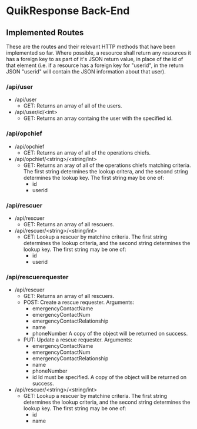 # QuikResponse Back-End

## Implemented Routes

These are the routes and their relevant HTTP methods that have been implemented so far. 
Where possible, a resource shall return any resources it has a foreign key to as part of it's JSON return value, in place of the id of that element (i.e. if a resource has a foreign key for "userid", in the return JSON "userid" will contain the JSON information about that user).

### /api/user

* /api/user
  * GET: Returns an array of all of the users.
* /api/user/id/\<int\>
  * GET: Returns an array containg the user with the specified id.

### /api/opchief

* /api/opchief
  * GET: Returns an array of all of the operations chiefs.
* /api/opchief/\<string\>/\<string\/int\>
  * GET: Returns an aray of all of the operations chiefs matching criteria. The first string determines the lookup critera, and the second string determines the lookup key. 
  The first string may be one of:
    * id    
    * userid

### /api/rescuer
* /api/rescuer
  * GET: Returns an array of all rescuers.
* /api/rescuer/\<string\>/\<string/int\>
  * GET: Lookup a rescuer by matchine criteria. The first string determines the lookup criteria, and the second string determines the lookup key. 
  The first string may be one of:
    * id
    * userid

### /api/rescuerequester
* /api/rescuer
  * GET: Returns an array of all rescuers.
  * POST: Create a rescue requester. Arguments:
    * emergencyContactName
    * emergencyContactNum
    * emergencyContactRelationship
    * name
    * phoneNumber
    A copy of the object will be returned on success.
  * PUT: Update a rescue requester. Arguments:
    * emergencyContactName
    * emergencyContactNum
    * emergencyContactRelationship
    * name
    * phoneNumber
    * id
    Id must be specified. A copy of the object will be returned on success.
* /api/rescuer/\<string\>/\<string/int\>
  * GET: Lookup a rescuer by matchine criteria. The first string determines the lookup criteria, and the second string determines the lookup key. 
  The first string may be one of:
    * id
    * name 
